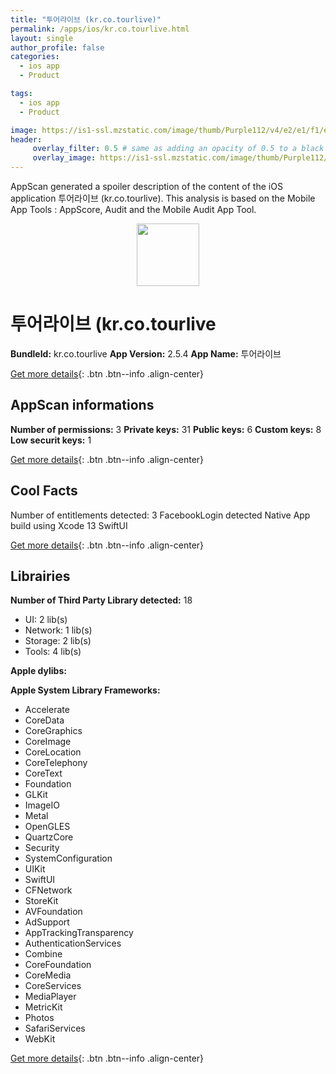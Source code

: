 ```yaml
---
title: "투어라이브 (kr.co.tourlive)"
permalink: /apps/ios/kr.co.tourlive.html
layout: single
author_profile: false
categories: 
  - ios app 
  - Product 

tags: 
  - ios app 
  - Product 

image: https://is1-ssl.mzstatic.com/image/thumb/Purple112/v4/e2/e1/f1/e2e1f1e0-b9c9-c5ef-b4b8-a04d27566505/AppIcon-1x_U007emarketing-0-10-0-85-220.png/512x512bb.jpg
header: 
     overlay_filter: 0.5 # same as adding an opacity of 0.5 to a black background
     overlay_image: https://is1-ssl.mzstatic.com/image/thumb/Purple112/v4/e2/e1/f1/e2e1f1e0-b9c9-c5ef-b4b8-a04d27566505/AppIcon-1x_U007emarketing-0-10-0-85-220.png/512x512bb.jpg
---
```

AppScan generated a spoiler description of the content of the iOS application 투어라이브 (kr.co.tourlive). This analysis is based on the Mobile App Tools : AppScore, Audit and the Mobile Audit App Tool.

  
  
<div style="text-align: center;"><img src="https://is1-ssl.mzstatic.com/image/thumb/Purple112/v4/e2/e1/f1/e2e1f1e0-b9c9-c5ef-b4b8-a04d27566505/AppIcon-1x_U007emarketing-0-10-0-85-220.png/512x512bb.jpg" width="100" height="100"></div>  
  
# 투어라이브 (kr.co.tourlive

**BundleId:** kr.co.tourlive
**App Version:** 2.5.4
**App Name:** 투어라이브


[Get more details](/pricing.html){: .btn .btn--info .align-center}  
  
## AppScan informations 

**Number of permissions:** 3
**Private keys:** 31
**Public keys:** 6
**Custom keys:** 8
**Low securit keys:** 1
  
[Get more details](/pricing.html){: .btn .btn--info .align-center}

## Cool Facts

Number of entitlements detected: 3
FacebookLogin detected
Native App
build using Xcode 13
SwiftUI
  
[Get more details](/pricing.html){: .btn .btn--info .align-center}

## Librairies 
**Number of Third Party Library detected:** 18
- UI: 2 lib(s)
- Network: 1 lib(s)
- Storage: 2 lib(s)
- Tools: 4 lib(s)

**Apple dylibs:**


**Apple System Library Frameworks:**
- Accelerate
- CoreData
- CoreGraphics
- CoreImage
- CoreLocation
- CoreTelephony
- CoreText
- Foundation
- GLKit
- ImageIO
- Metal
- OpenGLES
- QuartzCore
- Security
- SystemConfiguration
- UIKit
- SwiftUI
- CFNetwork
- StoreKit
- AVFoundation
- AdSupport
- AppTrackingTransparency
- AuthenticationServices
- Combine
- CoreFoundation
- CoreMedia
- CoreServices
- MediaPlayer
- MetricKit
- Photos
- SafariServices
- WebKit


  
[Get more details](/pricing.html){: .btn .btn--info .align-center}

